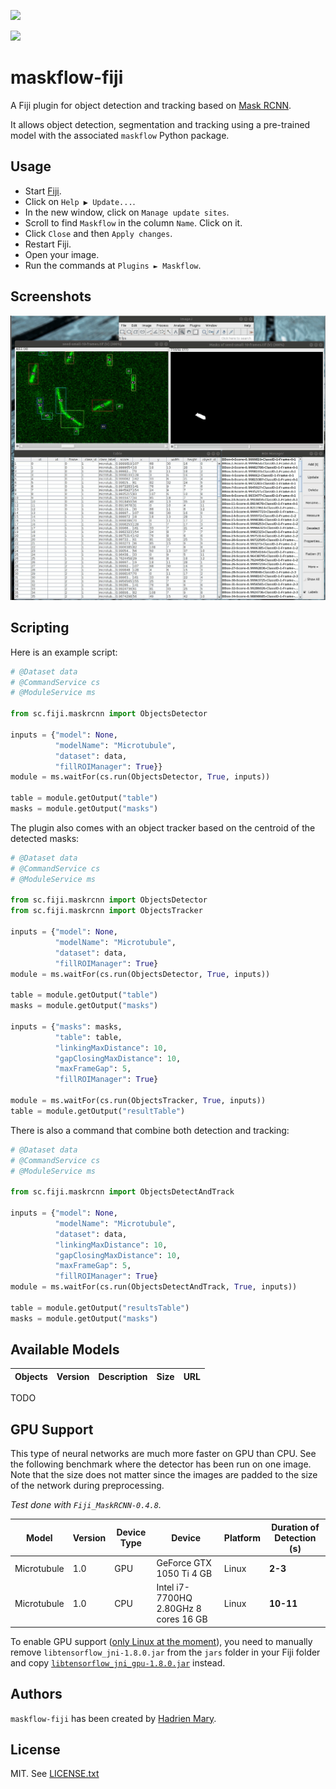 [![](https://travis-ci.com/hadim/maskflow-fiji.svg?branch=master)](https://travis-ci.com/hadim/maskflow-fiji)

[![](https://travis-ci.org/hadim/maskflow-fiji.svg?branch=master)](https://travis-ci.org/hadim/maskflow-fiji)

# maskflow-fiji

A Fiji plugin for object detection and tracking based on [Mask RCNN](https://arxiv.org/abs/1703.06870).

It allows object detection, segmentation and tracking using a pre-trained model with the associated `maskflow` Python package.

## Usage

- Start [Fiji](https://imagej.net/Fiji/Downloads).
- Click on `Help ▶ Update...`.
- In the new window, click on `Manage update sites`.
- Scroll to find `Maskflow` in the column `Name`. Click on it.
- Click `Close` and then `Apply changes`.
- Restart Fiji.
- Open your image.
- Run the commands at `Plugins ► Maskflow`.

## Screenshots

![Output of the microtubule model.](./screenshot.gif "Output of the microtubule model.")

## Scripting

Here is an example script:

```python
# @Dataset data
# @CommandService cs
# @ModuleService ms

from sc.fiji.maskrcnn import ObjectsDetector

inputs = {"model": None,
          "modelName": "Microtubule",
          "dataset": data,
          "fillROIManager": True}}
module = ms.waitFor(cs.run(ObjectsDetector, True, inputs))

table = module.getOutput("table")
masks = module.getOutput("masks")
```

The plugin also comes with an object tracker based on the centroid of the detected masks:

```python
# @Dataset data
# @CommandService cs
# @ModuleService ms

from sc.fiji.maskrcnn import ObjectsDetector
from sc.fiji.maskrcnn import ObjectsTracker

inputs = {"model": None,
          "modelName": "Microtubule",
          "dataset": data,
          "fillROIManager": True}
module = ms.waitFor(cs.run(ObjectsDetector, True, inputs))

table = module.getOutput("table")
masks = module.getOutput("masks")

inputs = {"masks": masks,
          "table": table,
          "linkingMaxDistance": 10,
          "gapClosingMaxDistance": 10,
          "maxFrameGap": 5,
          "fillROIManager": True}
          
module = ms.waitFor(cs.run(ObjectsTracker, True, inputs))
table = module.getOutput("resultTable")

```

There is also a command that combine both detection and tracking:

```python
# @Dataset data
# @CommandService cs
# @ModuleService ms

from sc.fiji.maskrcnn import ObjectsDetectAndTrack

inputs = {"model": None,
          "modelName": "Microtubule",
          "dataset": data,
          "linkingMaxDistance": 10,
          "gapClosingMaxDistance": 10,
          "maxFrameGap": 5,
          "fillROIManager": True}
module = ms.waitFor(cs.run(ObjectsDetectAndTrack, True, inputs))

table = module.getOutput("resultsTable")
masks = module.getOutput("masks")

```

## Available Models

| Objects | Version | Description | Size | URL |
| --- | --- | --- | --- | --- |

TODO

## GPU Support

This type of neural networks are much more faster on GPU than CPU. See the following benchmark where the detector has been run on one image. Note that the size does not matter since the images are padded to the size of the network during preprocessing.

*Test done with `Fiji_MaskRCNN-0.4.8`.*

|Model | Version | Device Type | Device | Platform | Duration of Detection (s) |
| --- | --- | --- | --- | --- | --- |
Microtubule | 1.0 | GPU | GeForce GTX 1050 Ti 4 GB | Linux | **2-3** |
Microtubule | 1.0 | CPU | Intel i7-7700HQ 2.80GHz 8 cores 16 GB | Linux | **10-11** |

To enable GPU support ([only Linux at the moment](https://github.com/tensorflow/tensorflow/issues/16660)), you need to manually remove `libtensorflow_jni-1.8.0.jar` from the `jars` folder in your Fiji folder and copy [`libtensorflow_jni_gpu-1.8.0.jar`](http://central.maven.org/maven2/org/tensorflow/libtensorflow_jni_gpu/1.8.0/libtensorflow_jni_gpu-1.8.0.jar) instead.

## Authors

`maskflow-fiji` has been created by [Hadrien Mary](mailto:hadrien.mary@gmail.com).

## License

MIT. See [LICENSE.txt](LICENSE.txt)